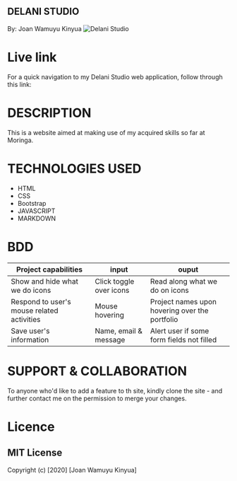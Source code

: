 ## DELANI STUDIO
By: Joan Wamuyu Kinyua
![Delani Studio](../Images/Readme.png)

# Live link
For a quick navigation to my Delani Studio web application, follow through this link: 

# DESCRIPTION 

This is a website aimed at making use of my acquired skills so far at Moringa.

# TECHNOLOGIES USED

- HTML
- CSS
- Bootstrap
- JAVASCRIPT
- MARKDOWN

# BDD

Project capabilities                           |         input                           | ouput
-----------------------------------------------|-----------------------------------------|-------------------------------------------------
Show and hide what we do icons                 |       Click toggle over icons           |   Read along what we do on icons
Respond to user's mouse related activities     |       Mouse hovering                    |   Project names upon hovering over the portfolio
Save user's information                        |       Name, email & message             |   Alert user if some form fields not filled


# SUPPORT & COLLABORATION

To anyone who'd like to add a feature to th site, kindly clone the site -  and further contact me on the permission to merge your changes.

# Licence
## MIT License

Copyright (c) [2020] [Joan Wamuyu Kinyua]

